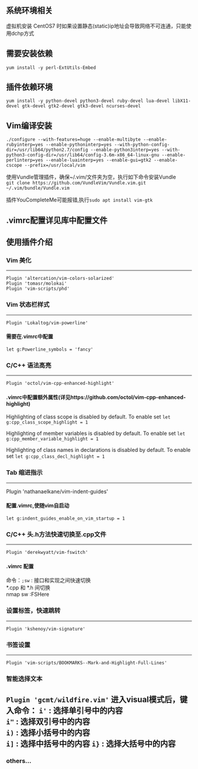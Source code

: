 ## 系统环境相关
虚拟机安装 CentOS7 时如果设置静态(static)ip地址会导致网络不可连通，只能使用dchp方式

## 需要安装依赖
`yum install -y perl-ExtUtils-Embed`

## 插件依赖环境
`yum install -y python-devel python3-devel ruby-devel lua-devel libX11-devel gtk-devel gtk2-devel gtk3-devel ncurses-devel`

## Vim编译安装
`./configure --with-features=huge --enable-multibyte --enable-rubyinterp=yes --enable-pythoninterp=yes --with-python-config-dir=/usr/lib64/python2.7/config --enable-python3interp=yes --with-python3-config-dir=/usr/lib64/config-3.6m-x86_64-linux-gnu --enable-perlinterp=yes --enable-luainterp=yes --enable-gui=gtk2 --enable-cscope --prefix=/usr/local/vim`

使用Vundle管理插件，确保~/.vim/文件夹为空，执行如下命令安装Vundle  
`git clone https://github.com/VundleVim/Vundle.vim.git ~/.vim/bundle/Vundle.vim`

插件YouCompleteMe可能报错,执行`sudo apt install vim-gtk`

## .vimrc配置详见库中配置文件

## 使用插件介绍
###  Vim 美化  
---
`Plugin 'altercation/vim-colors-solarized'`  
`Plugin 'tomasr/molokai'`  
`Plugin 'vim-scripts/phd'`  

### Vim 状态栏样式   
---
`Plugin 'Lokaltog/vim-powerline'`  
#### 需要在.vimrc中配置   
`let g:Powerline_symbols = 'fancy'`

### C/C++ 语法高亮
---
`Plugin 'octol/vim-cpp-enhanced-highlight'`  
#### .vimrc中配置额外属性(详见https://github.com/octol/vim-cpp-enhanced-highlight)
Highlighting of class scope is disabled by default. To enable set
`let g:cpp_class_scope_highlight = 1`

Highlighting of member variables is disabled by default. To enable set
`let g:cpp_member_variable_highlight = 1`

Highlighting of class names in declarations is disabled by default. To enable set
`let g:cpp_class_decl_highlight = 1`
  

### Tab 缩进指示
---
Plugin 'nathanaelkane/vim-indent-guides'
#### 配置.vimrc,使随vim自启动
`let g:indent_guides_enable_on_vim_startup = 1`
  

### C/C++ 头.h方法快速切换至.cpp文件
---
`Plugin 'derekwyatt/vim-fswitch'`
#### .vimrc 配置
命令：`;sw` : 接口和实现之间快速切换  
*.cpp 和 *.h 间切换  
nmap <silent> <Leader>sw :FSHere<cr>  
  

### 设置标签，快速跳转
---
`Plugin 'kshenoy/vim-signature'`

### 书签设置
---
`Plugin 'vim-scripts/BOOKMARKS--Mark-and-Highlight-Full-Lines'`

### 智能选择文本
`Plugin 'gcmt/wildfire.vim'`
进入visual模式后，键入命令：
`i'` : 选择单引号中的内容  
`i"` : 选择双引号中的内容  
`i)` : 选择小括号中的内容  
`i]` : 选择中括号中的内容
`i}` : 选择大括号中的内容
---

### others...


